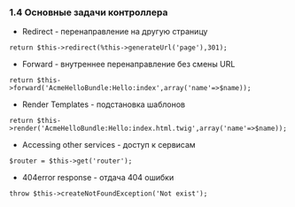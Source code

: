 ### 1.4 Основные задачи контроллера

*   Redirect - перенаправление на другую страницу

```return $this->redirect(%this->generateUrl('page'),301);```

*   Forward - внутреннее перенаправление без смены URL

```return $this->forward('AcmeHelloBundle:Hello:index',array('name'=>$name));```

*   Render Templates - подстановка шаблонов

```return $this->render('AcmeHelloBundle:Hello:index.html.twig',array('name'=>$name));```

*   Accessing other services - доступ к сервисам

```$router = $this->get('router');```

*   404error response - отдача 404 ошибки

```throw $this->createNotFoundException('Not exist');```